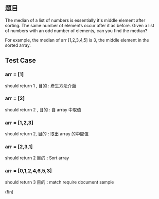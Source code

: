 ## 題目

The median of a list of numbers is essentially it's middle element after sorting. The same number of elements occur after it as before. Given a list of numbers with an odd number of elements, can you find the median?

For example, the median of arr [1,2,3,4,5] is 3, the middle element in the sorted array.


## Test Case

### arr = [1]
should return 1 , 
目的 : 產生方法介面

### arr = [2]
should return 2 ,
目的 : 自 array 中取值 

### arr = [1,2,3]
should return 2,
目的 : 取出 array 的中間值

### arr = [2,3,1]
should return 2
目的 : Sort array

### arr = [0,1,2,4,6,5,3]
should return 3
目的 : match require document sample

(fin)
